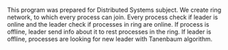 This program was prepared for Distributed Systems subject. We create ring network, to which every process can join. Every process check if leader is online and the leader check if processes in ring are online. If process is offline, leader send info about it to rest processes in the ring. If leader is offline, processes are looking for new leader with Tanenbaum algorithm.
